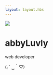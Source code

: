 ```yaml
---
layout: layout.hbs
---
```


<div class="md-col-12 mb2">
  <div class="center p2">
    <!--<img src="/images/profile.jpg" width="120" height="120" class="mb2 circle" />-->
    <img src="/images/scott-webb-271478-unsplash-rect.jpg" class="mb2" />
    <h1 class="h2 mt0">abbyLuvly</h1>
    <p class="mb0">web developer</p>
    <p class="mb0">(｡´ ‿｀♡)</p>
  </div>
</div>
